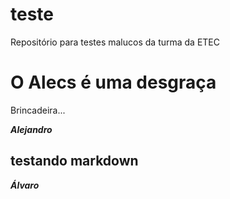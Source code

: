 # teste
Repositório para testes malucos da turma da ETEC

# O Alecs é uma desgraça
Brincadeira...

___Alejandro___

## testando markdown

___Álvaro___
